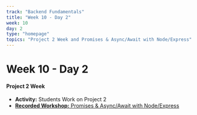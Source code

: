 ```yaml
---
track: "Backend Fundamentals"
title: "Week 10 - Day 2"
week: 10
day: 2
type: "homepage"
topics: "Project 2 Week and Promises & Async/Await with Node/Express"
---
```



# Week 10 - Day 2

#### Project 2 Week

- **Activity:** Students Work on Project 2
- [**Recorded Workshop:** Promises & Async/Await with Node/Express](https://generalassembly.zoom.us/rec/share/ytQkc_brqF9OaJ3L1k_TYIE9A6TpT6a8gSlLqfoOyUkDdWPZWMefPEeZjD-bhuTL?startTime=1591834857000)


